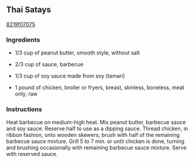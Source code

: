## Thai Satays

[8219f07075](http://www.kraftrecipes.com/recipes/thai-satays-89478.aspx)

### Ingredients

 - 1/3 cup of peanut butter, smooth style, without salt

 - 2/3 cup of sauce, barbecue

 - 1/3 cup of soy sauce made from soy (tamari)

 - 1 pound of chicken, broiler or fryers, breast, skinless, boneless, meat only, raw

### Instructions

Heat barbecue on medium-high heat. Mix peanut butter, barbecue sauce and soy sauce. Reserve half to use as a dipping sauce. Thread chicken, in ribbon fashion, onto wooden skewers; brush with half of the remaining barbecue sauce mixture. Grill 5 to 7 min. or until chicken is done, turning and brushing occasionally with remaining barbecue sauce mixture. Serve with reserved sauce.